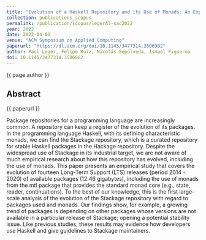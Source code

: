 ```yaml
---
title: "Evolution of a Haskell Repository and its Use of Monads: An Exploratory Study of Stackage"
collection: publications_scopus
permalink: /publication/scopus/legerAl-sac2022
year: 2022
date: 2022-04-01
venue: "ACM Symposium on Applied Computing"
paperurl: "https://dl.acm.org/doi/10.1145/3477314.3506982"
author: Paul Leger, Felipe Ruiz, Nicolás Sepúlveda, Ismael Figueroa
doi: 10.1145/3477314.3506982
---
```


{{ page.author }}

## Abstract

{{ paperurl }}

Package repositories for a programming language are increasingly common. A
repository can keep a register of the evolution of its packages. In the
programming language Haskell, with its defining characteristic monads, we can
find the Stackage repository, which is a curated repository for stable Haskell
packages in the Hackage repository. Despite the widespread use of Stackage in
its industrial target, we are not aware of much empirical research about how
this repository has evolved, including the use of monads. This paper presents
an empirical study that covers the evolution of fourteen Long-Term Support
(LTS) releases (period 2014 - 2020) of available packages (12.46 gigabytes),
including the use of monads from the mtl package that provides the standard
monad core (e.g., state, reader, continuations). To the best of our knowledge,
this is the first large-scale analysis of the evolution of the Stackage
repository with regard to packages used and monads. Our findings show, for
example, a growing trend of packages is depending on other packages whose
versions are not available in a particular release of Stackage; opening a
potential stability issue. Like previous studies, these results may evidence
how developers use Haskell and give guidelines to Stackage maintainers.
